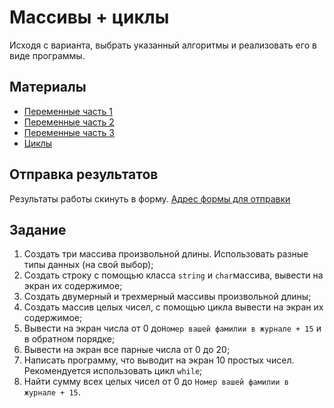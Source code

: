 # Массивы + циклы

Исходя с варианта, выбрать указанный алгоритмы и реализовать его в виде программы.

## Материалы
- [Переменные часть 1](https://github.com/Denis-Source/algorithmic-computation/blob/main/4.%20%D0%9F%D0%B5%D1%80%D0%B5%D0%BC%D0%B5%D0%BD%D0%BD%D1%8B%D0%B5/4.%20%D0%9F%D0%B5%D1%80%D0%B5%D0%BC%D0%B5%D0%BD%D0%BD%D1%8B%D0%B5.pdf)
- [Переменные часть 2](https://github.com/Denis-Source/algorithmic-computation/blob/main/5.%20%D0%9F%D0%B5%D1%80%D0%B5%D0%BC%D0%B5%D0%BD%D0%BD%D1%8B%D0%B5%20%D1%87%D0%B0%D1%81%D1%82%D1%8C%202/5.%20%D0%9F%D0%B5%D1%80%D0%B5%D0%BC%D0%B5%D0%BD%D0%BD%D1%8B%D0%B5%20%D1%87%D0%B0%D1%81%D1%82%D1%8C%202.pdf)
- [Переменные часть 3](https://github.com/Denis-Source/algorithmic-computation/blob/main/8.%20%D0%9F%D0%B5%D1%80%D0%B5%D0%BC%D0%B5%D0%BD%D0%BD%D1%8B%D0%B5%20%D1%87%D0%B0%D1%81%D1%82%D1%8C%203/8.%20%D0%9F%D0%B5%D1%80%D0%B5%D0%BC%D0%B5%D0%BD%D0%BD%D1%8B%D0%B5%20%D1%87%D0%B0%D1%81%D1%82%D1%8C%203.pdf)
- [Циклы](https://github.com/Denis-Source/algorithmic-computation/blob/main/7.%20%D0%A6%D0%B8%D0%BA%D0%BB%D1%8B/7.%20%D0%A6%D0%B8%D0%BA%D0%BB%D1%8B.pdf)

## Отправка результатов
Результаты работы скинуть в форму.
[Адрес формы для отправки](https://forms.gle/Dbyg1eSJJHuDo5cx8)

## Задание
1. Создать три массива произвольной длины. Использовать разные типы данных (на свой выбор);
2. Создать строку с помощью класса `string` и `char`массива, вывести на экран их содержимое;
3. Создать двумерный и трехмерный массивы произвольной длины;
4. Создать массив целых чисел, с помощью цикла вывести на экран их содержимое;
5. Вывести на экран числа от 0 до`Номер вашей фамилии в журнале + 15` и в обратном порядке;
6. Вывести на экран все парные числа от 0 до 20;
7. Написать программу, что выводит на экран 10 простых чисел. Рекомендуется использовать цикл `while`;
8. Найти сумму всех целых чисел от 0 до `Номер вашей фамилии в журнале + 15`.